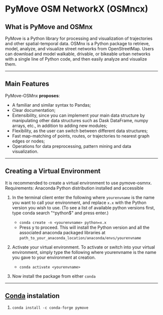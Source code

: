 # PyMove OSM NetworkX (OSMncx)

## What is PyMove and OSMnx

PyMove is a Python library for processing and visualization of trajectories and other spatial-temporal data. OSMnx is a Python package to retrieve, model, analyze, and visualize street networks from OpenStreetMap. Users can download and model walkable, drivable, or bikeable urban networks with a single line of Python code, and then easily analyze and visualize them.

---

## Main Features

PyMove-OSMnx **proposes**:

-   A familiar and similar syntax to Pandas;
-   Clear documentation;
-   Extensibility, since you can implement your main data structure by manipulating other data structures such as Dask DataFrame, numpy arrays, etc., in addition to adding new modules;
-   Flexibility, as the user can switch between different data structures;
-   Fast map-matching of points, routes, or trajectories to nearest graph edges or nodes;
-   Operations for data preprocessing, pattern mining and data visualization.

---

## Creating a Virtual Environment

It is recommended to create a virtual environment to use pymove-osmnx. Requirements: Anaconda Python distribution installed and accessible

1.  In the terminal client enter the following where `yourenvname` is the name you want to call your environment, and replace `x.x` with the Python version you wish to use. (To see a list of available python versions first, type conda search "^python$" and press enter.)
    -   `conda create -n <yourenvname> python=x.x`
    -   Press y to proceed. This will install the Python version and all the associated anaconda packaged libraries at `path_to_your_anaconda_location/anaconda/envs/yourenvname`

2.  Activate your virtual environment. To activate or switch into your virtual environment, simply type the following where yourenvname is the name you gave to your environment at creation.
    -   `conda activate <yourenvname>`

3.  Now install the package from either `conda`

---

## [Conda](https://anaconda.org/conda-forge/pymove-osmnx) instalation

1.  `conda install -c conda-forge pymove`

